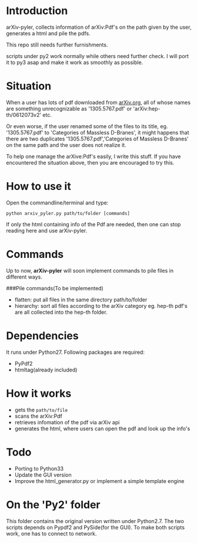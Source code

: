 Introduction
============

arXiv-pyler, collects information of  arXiv:Pdf's on the path given by the user, generates a html and pile the pdfs.

This repo still needs further furnishments.

scripts under py2 work normally while others need further check. I will port it to py3 asap and make it work as smoothly as possible.

Situation
==========

When a user has lots of pdf downloaded from [arXiv.org](arxiv.org), all of whose names are something unrecognizable as '1305.5767.pdf' or 'arXiv:hep-th/0612073v2' etc. 

Or even worse, if the user renamed some of the files to its title, eg. '1305.5767.pdf' to 'Categories of Massless D-Branes', it might happens that there are two duplicates '1305.5767.pdf','Categories of Massless D-Branes' on the same path and the user does not realize it.

To help one manage the arXive:Pdf's easily, I write this stuff.
If you have encountered the situation above, then you are encouraged to try this.

How to use it
=============

Open the commandline/terminal and type:

	python arxiv_pyler.py path/to/folder [commands]

If only the html containing info of the Pdf are needed, then one can stop reading here and use arXiv-pyler.

Commands
========

Up to now, **arXiv-pyler** will soon implement commands to pile files in different ways.

###Pile commands(To be implemented)

- flatten: put all files in the same directory path/to/folder
- hierarchy: sort all files according to the arXiv category eg. hep-th pdf's are all collected into the hep-th folder.

Dependencies
============

It runs under Python27.
Following packages are required:

- PyPdf2
- htmltag(already included)

How it works
=============

- gets the `path/to/file`
- scans the arXiv:Pdf
- retrieves infomation of the pdf via arXiv api
- generates the html, where users can open the pdf and look up the info's

Todo
====

- Porting to Python33
- Update the GUI version
- Improve the html_generator.py or implement a simple template engine

On the 'Py2' folder
===================

This folder contains the original version written under Python2.7. The two scripts depends on Pypdf2 and PySide(for the GUI).
To make both scripts work, one has to connect to network.
